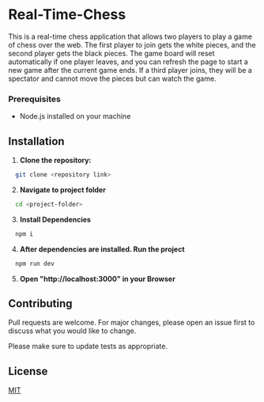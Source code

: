 # Real-Time-Chess

This is a real-time chess application that allows two players to play a game of chess over the web. The first player to join gets the white pieces, and the second player gets the black pieces. The game board will reset automatically if one player leaves, and you can refresh the page to start a new game after the current game ends. If a third player joins, they will be a spectator and cannot move the pieces but can watch the game.

### Prerequisites

- Node.js installed on your machine

## Installation

1. **Clone the repository:**

```bash
  git clone <repository link>
```
2. **Navigate to project folder**
```bash
  cd <project-folder>
```
3. **Install Dependencies**
  ```bash
    npm i
```
4. **After dependencies are installed. Run the project**
```bash
  npm run dev
```
5. **Open "http://localhost:3000" in your Browser**

## Contributing

Pull requests are welcome. For major changes, please open an issue first
to discuss what you would like to change.

Please make sure to update tests as appropriate.

## License

[MIT](https://choosealicense.com/licenses/mit/)
